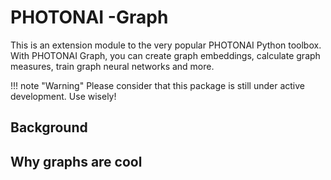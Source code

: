 # PHOTONAI -Graph

This is an extension module to the very popular PHOTONAI Python toolbox. With PHOTONAI Graph, you can create graph embeddings, calculate graph measures, train graph neural networks and more.

!!! note "Warning"
    Please consider that this package is still under active development. Use wisely!

## Background



## Why graphs are cool

